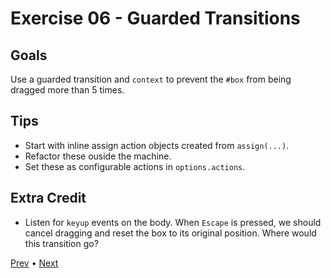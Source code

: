 # Exercise 06 - Guarded Transitions

## Goals

Use a guarded transition and `context` to prevent the `#box` from being dragged more than 5 times.

## Tips

- Start with inline assign action objects created from `assign(...)`.
- Refactor these ouside the machine.
- Set these as configurable actions in `options.actions`.

## Extra Credit

- Listen for `keyup` events on the body. When `Escape` is pressed, we should cancel dragging and reset the box to its original position. Where would this transition go?

[Prev](../05/README.md) • [Next](../07/README.md)